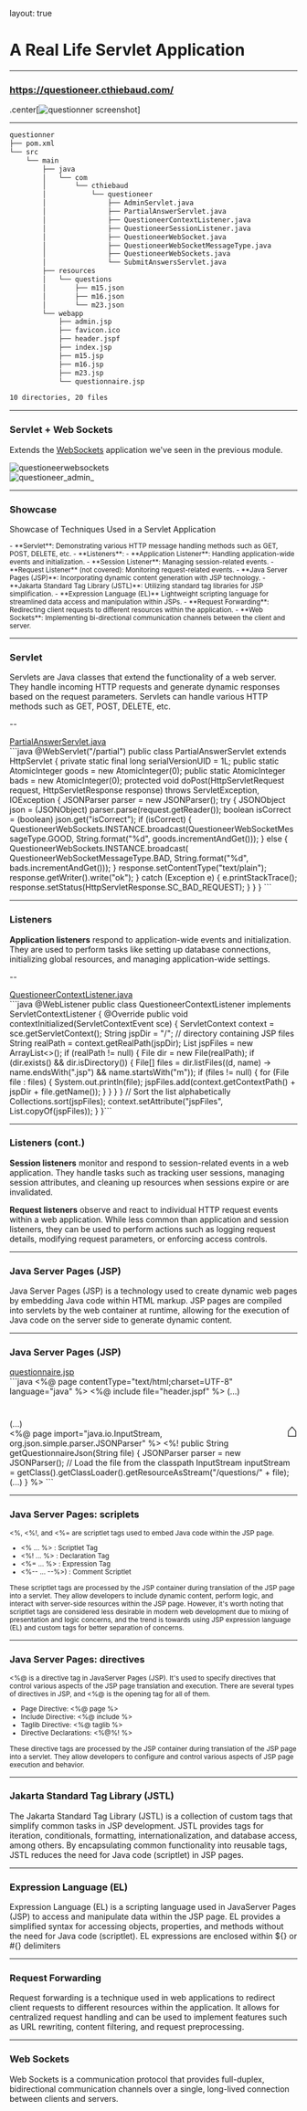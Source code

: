 layout: true

# A Real Life Servlet Application

---

### https://questioneer.cthiebaud.com/

.center[![questionner screenshot](/images/questionner.png)]

---

```bash
questionner
├── pom.xml
└── src
    └── main
        ├── java
        │   └── com
        │       └── cthiebaud
        │           └── questioneer
        │               ├── AdminServlet.java
        │               ├── PartialAnswerServlet.java
        │               ├── QuestioneerContextListener.java
        │               ├── QuestioneerSessionListener.java
        │               ├── QuestioneerWebSocket.java
        │               ├── QuestioneerWebSocketMessageType.java
        │               ├── QuestioneerWebSockets.java
        │               └── SubmitAnswersServlet.java
        ├── resources
        │   └── questions
        │       ├── m15.json
        │       ├── m16.json
        │       └── m23.json
        └── webapp
            ├── admin.jsp
            ├── favicon.ico
            ├── header.jspf
            ├── index.jsp
            ├── m15.jsp
            ├── m16.jsp
            ├── m23.jsp
            └── questionnaire.jsp

10 directories, 20 files
```

---

### Servlet + Web Sockets

Extends the [WebSockets](https://github.com/athenaeum-brew/webapp-examples/tree/main/WebSockets) application we've seen in the previous module.

<div class="d-flex justify-content-between">
    <div>
        <img src="/images/questioneerwebsockets.png" alt="questioneerwebsockets">
    </div>
    <div>
        <img src="/images/questionner_admin.png" alt="questioneer_admin_">
    </div>
</div>

---

### Showcase

Showcase of Techniques Used in a Servlet Application

<small>
- **Servlet**: Demonstrating various HTTP message handling methods such as GET, POST, DELETE, etc.
- **Listeners**:
  - **Application Listener**: Handling application-wide events and initialization.
  - **Session Listener**: Managing session-related events.
  - **Request Listener** (not covered): Monitoring request-related events.
- **Java Server Pages (JSP)**: Incorporating dynamic content generation with JSP technology.
- **Jakarta Standard Tag Library (JSTL)**: Utilizing standard tag libraries for JSP simplification.
- **Expression Language (EL)**  Lightweight scripting language for streamlined data access and manipulation within JSPs.
- **Request Forwarding**: Redirecting client requests to different resources within the application.
- **Web Sockets**: Implementing bi-directional communication channels between the client and server.
</small>

---

### Servlet 

Servlets are Java classes that extend the functionality of a web server. They handle incoming HTTP requests and generate dynamic responses based on the request parameters. Servlets can handle various HTTP methods such as GET, POST, DELETE, etc. 

--

<div class="font-monospace qwe">
    <a href="https://github.com/athenaeum-brew/questioneer/blob/main/src/main/java/com/cthiebaud/questioneer/PartialAnswerServlet.java">PartialAnswerServlet.java</a>
</div>
```java
@WebServlet("/partial")
public class PartialAnswerServlet extends HttpServlet {
    private static final long serialVersionUID = 1L;
    public static AtomicInteger goods = new AtomicInteger(0);
    public static AtomicInteger bads = new AtomicInteger(0);
    protected void doPost(HttpServletRequest request, HttpServletResponse response) throws ServletException, IOException {
        JSONParser parser = new JSONParser();
        try {
            JSONObject json = (JSONObject) parser.parse(request.getReader());
            boolean isCorrect = (boolean) json.get("isCorrect");
            if (isCorrect) {
                QuestioneerWebSockets.INSTANCE.broadcast(QuestioneerWebSocketMessageType.GOOD, String.format("%d", goods.incrementAndGet()));
            } else {
                QuestioneerWebSockets.INSTANCE.broadcast( QuestioneerWebSocketMessageType.BAD, String.format("%d", bads.incrementAndGet()));
            }
            response.setContentType("text/plain");
            response.getWriter().write("ok");
        } catch (Exception e) {
            e.printStackTrace();
            response.setStatus(HttpServletResponse.SC_BAD_REQUEST);
        }
    }
}
```

---

### Listeners

**Application listeners** respond to application-wide events and initialization. They are used to perform tasks like setting up database connections, initializing global resources, and managing application-wide settings.

--

<div class="font-monospace qwe">
    <a href="https://github.com/athenaeum-brew/questioneer/blob/main/src/main/java/com/cthiebaud/questioneer/QuestioneerContextListener.java">QuestioneerContextListener.java</a>
</div>
```java
@WebListener
public class QuestioneerContextListener implements ServletContextListener {
    @Override
    public void contextInitialized(ServletContextEvent sce) {
        ServletContext context = sce.getServletContext();
        String jspDir = "/"; // directory containing JSP files
        String realPath = context.getRealPath(jspDir);
        List<String> jspFiles = new ArrayList<>();
        if (realPath != null) {
            File dir = new File(realPath);
            if (dir.exists() && dir.isDirectory()) {
                File[] files = dir.listFiles((d, name) -> name.endsWith(".jsp") && name.startsWith("m"));
                if (files != null) {
                    for (File file : files) {
                        System.out.println(file);
                        jspFiles.add(context.getContextPath() + jspDir + file.getName());
                    }
                }
            }
        }
        // Sort the list alphabetically
        Collections.sort(jspFiles);
        context.setAttribute("jspFiles", List.copyOf(jspFiles));
    }
}```

---

### Listeners (cont.)

**Session listeners** monitor and respond to session-related events in a web application. They handle tasks such as tracking user sessions, managing session attributes, and cleaning up resources when sessions expire or are invalidated.

**Request listeners** observe and react to individual HTTP request events within a web application. While less common than application and session listeners, they can be used to perform actions such as logging request details, modifying request parameters, or enforcing access controls. 

---

### Java Server Pages (JSP)

Java Server Pages (JSP) is a technology used to create dynamic web pages by embedding Java code within HTML markup. JSP pages are compiled into servlets by the web container at runtime, allowing for the execution of Java code on the server side to generate dynamic content. 

---

### Java Server Pages (JSP)

<div class="font-monospace qwe">
    <a href="https://github.com/athenaeum-brew/questioneer/blob/main/src/main/webapp/questionnaire.jsp">questionnaire.jsp</a>
</div>
```java
<%@ page contentType="text/html;charset=UTF-8" language="java" %>
<!DOCTYPE html>
<html lang="en">
<head>
    <meta charset="UTF-8">
    <title>Quizz</title>
    <%@ include file="header.jspf" %>    
    (...)
</head>
<body>
    <div class="container my-3">
        <div style="float:right;">
            <a href="<%= application.getContextPath() %>" style="text-decoration: none; font-size: 32px;">⌂</a>
        </div>
        <h1 id="questionnaire-title"></h1>
        (...)        
    </div>
    <script>
        document.getElementById('questionnaire-title').innerText = "..."
        (...)
        const questionnaireJson = '<%= getQuestionnaireJson(request.getParameter("file")) %>'
        (...)
    </script>
</body>
</html>
<%@ page import="java.io.InputStream, org.json.simple.parser.JSONParser" %>
<%! 
public String getQuestionnaireJson(String file) { 
    JSONParser parser = new JSONParser();
    // Load the file from the classpath
    InputStream inputStream = getClass().getClassLoader().getResourceAsStream("/questions/" + file);    
    (...)
} 
%>
```

---

### Java Server Pages: scriplets

<small>
 <%, <%!, and <%= are scriptlet tags used to embed Java code within the JSP page.

- <% ... %> : Scriptlet Tag     
- <%! ... %> : Declaration Tag   
- <%= ... %> : Expression Tag    
- <%-- ... --%>) : Comment Scriptlet 

These scriptlet tags are processed by the JSP container during translation of the JSP page into a servlet. They allow developers to include dynamic content, perform logic, and interact with server-side resources within the JSP page. However, it's worth noting that scriptlet tags are considered less desirable in modern web development due to mixing of presentation and logic concerns, and the trend is towards using JSP expression language (EL) and custom tags for better separation of concerns.
</small>

---

### Java Server Pages: directives

<small>
<%@ is a directive tag in JavaServer Pages (JSP). It's used to specify directives that control various aspects of the JSP page translation and execution. There are several types of directives in JSP, and <%@ is the opening tag for all of them.

- Page Directive: <%@ page %>
- Include Directive: <%@ include %>
- Taglib Directive: <%@ taglib %>
- Directive Declarations: <%@%! %>

These directive tags are processed by the JSP container during translation of the JSP page into a servlet. They allow developers to configure and control various aspects of JSP page execution and behavior.
</small>


---

### Jakarta Standard Tag Library (JSTL)

The Jakarta Standard Tag Library (JSTL) is a collection of custom tags that simplify common tasks in JSP development. JSTL provides tags for iteration, conditionals, formatting, internationalization, and database access, among others. By encapsulating common functionality into reusable tags, JSTL reduces the need for Java code (scriptlet) in JSP pages.

---

### Expression Language (EL)

Expression Language (EL) is a scripting language used in JavaServer Pages (JSP) to access and manipulate data within the JSP page. EL provides a simplified syntax for accessing objects, properties, and methods without the need for Java code (scriptlet). EL expressions are enclosed within ${} or #{} delimiters

---

### Request Forwarding

Request forwarding is a technique used in web applications to redirect client requests to different resources within the application. It allows for centralized request handling and can be used to implement features such as URL rewriting, content filtering, and request preprocessing. 

---

### Web Sockets
Web Sockets is a communication protocol that provides full-duplex, bidirectional communication channels over a single, long-lived connection between clients and servers. 
